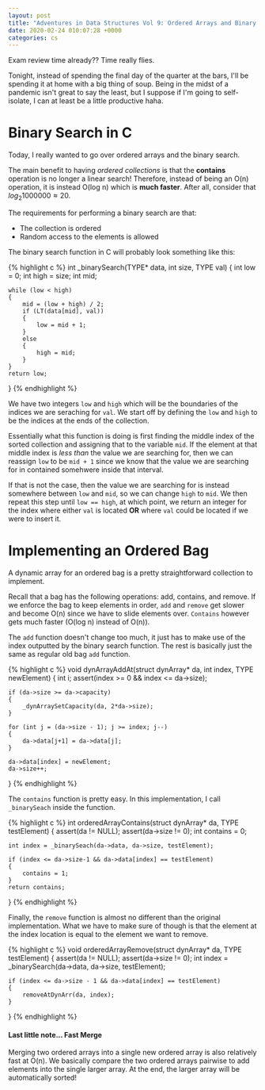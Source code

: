 ```yaml
---
layout: post
title: "Adventures in Data Structures Vol 9: Ordered Arrays and Binary Search"
date: 2020-02-24 010:07:28 +0000
categories: cs
---
```


Exam review time already?? 
Time really flies.

Tonight, instead of spending the final day of the quarter at the bars, I'll be spending it at home with a big thing of soup.
Being in the midst of a pandemic isn't great to say the least, but I suppose if I'm going to self-isolate, I can at least be a little productive haha.

# Binary Search in C

Today, I really wanted to go over ordered arrays and the binary search.

The main benefit to having *ordered collections* is that the **contains** operation is no longer a linear search!
Therefore, instead of being an O(n) operation, it is instead O(log n) which is **much faster**.
After all, consider that $log_2 1000000 \approx 20$.

The requirements for performing a binary search are that:

+ The collection is ordered
+ Random access to the elements is allowed

The binary search function in C will probably look something like this:

{% highlight c %}
int _binarySearch(TYPE* data, int size, TYPE val)
{
	int low = 0;
	int high = size;
	int mid;
	
	while (low < high)
	{
		mid = (low + high) / 2;
		if (LT(data[mid], val))
		{
			low = mid + 1;
		}
		else
		{
			high = mid;
		}
	}
	return low;
}
{% endhighlight %}

We have two integers `low` and `high` which will be the boundaries of the indices we are seraching for `val`.
We start off by defining the `low` and `high` to be the indices at the ends of the collection.

Essentially what this function is doing is first finding the middle index of the sorted collection and assigning that to the variable `mid`.
If the element at that middle index is *less than* the value we are searching for, then we can reassign `low` to be `mid + 1` since we know that the value we are searching for in contained somehwere inside that interval.

If that is not the case, then the value we are searching for is instead somewhere between `low` and `mid`, so we can change `high` to `mid`.
We then repeat this step until `low == high`, at which point, we return an integer for the index where either `val` is located **OR** where `val` could be located if we were to insert it.

# Implementing an Ordered Bag

A dynamic array for an ordered bag is a pretty straightforward collection to implement.

Recall that a bag has the following operations: add, contains, and remove.
If we enforce the bag to keep elements in order, `add` and `remove` get slower and become O(n) since we have to slide elements over.
`Contains` however gets much faster (O(log n) instead of O(n)).

The `add` function doesn't change too much, it just has to make use of the index outputted by the binary search function.
The rest is basically just the same as regular old bag `add` function.

{% highlight c %}
void dynArrayAddAt(struct dynArray* da, int index, TYPE newElement)
{
	int i;
	assert(index >= 0 && index <= da->size);

	if (da->size >= da->capacity)
	{
		_dynArraySetCapacity(da, 2*da->size);
	}

	for (int j = (da->size - 1); j >= index; j--)
	{
		da->data[j+1] = da->data[j];
	}

	da->data[index] = newElement;
	da->size++;
}
{% endhighlight %}

The `contains` function is pretty easy.
In this implementation, I call `_binarySeach` inside the function.

{% highlight c %}
int orderedArrayContains(struct dynArray* da, TYPE testElement)
{
	assert(da != NULL);
	assert(da->size != 0);
	int contains = 0;

	int index = _binarySeach(da->data, da->size, testElement);

	if (index <= da->size-1 && da->data[index] == testElement)
	{
		contains = 1;
	}
	return contains;
}
{% endhighlight %}

Finally, the `remove` function is almost no different than the original implementation.
What we have to make sure of though is that the element at the index location is equal to the element we want to remove.

{% highlight c %}
void orderedArrayRemove(struct dynArray* da, TYPE testElement)
{
	assert(da != NULL);
	assert(da->size != 0);
	int index = _binarySearch(da->data, da->size, testElement);

	if (index <= da->size - 1 && da->data[index] == testElement)
	{
		removeAtDynArr(da, index);
	}
}
{% endhighlight %}

#### Last little note... Fast Merge

Merging two ordered arrays into a single new ordered array is also relatively fast at O(n).
We basically compare the two ordered arrays pairwise to add elements into the single larger array.
At the end, the larger array will be automatically sorted!

